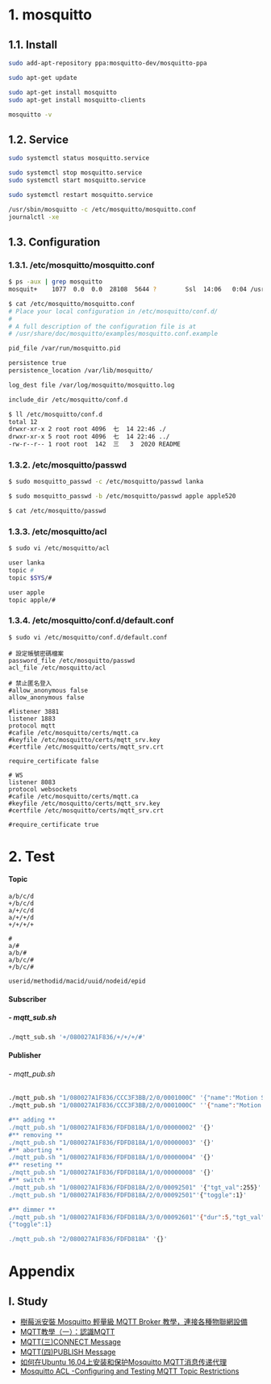 ﻿# 1. mosquitto
## 1.1. Install
```bash
sudo add-apt-repository ppa:mosquitto-dev/mosquitto-ppa

sudo apt-get update

sudo apt-get install mosquitto
sudo apt-get install mosquitto-clients

mosquitto -v

```

## 1.2. Service
```bash
sudo systemctl status mosquitto.service

sudo systemctl stop mosquitto.service
sudo systemctl start mosquitto.service

sudo systemctl restart mosquitto.service

/usr/sbin/mosquitto -c /etc/mosquitto/mosquitto.conf
journalctl -xe
```

## 1.3. Configuration
### 1.3.1. /etc/mosquitto/mosquitto.conf
```bash
$ ps -aux | grep mosquitto
mosquit+    1077  0.0  0.0  28108  5644 ?        Ssl  14:06   0:04 /usr/sbin/mosquitto -c /etc/mosquitto/mosquitto.conf

```

```bash
$ cat /etc/mosquitto/mosquitto.conf
# Place your local configuration in /etc/mosquitto/conf.d/
#
# A full description of the configuration file is at
# /usr/share/doc/mosquitto/examples/mosquitto.conf.example

pid_file /var/run/mosquitto.pid

persistence true
persistence_location /var/lib/mosquitto/

log_dest file /var/log/mosquitto/mosquitto.log

include_dir /etc/mosquitto/conf.d

```

```bash
$ ll /etc/mosquitto/conf.d
total 12
drwxr-xr-x 2 root root 4096  七  14 22:46 ./
drwxr-xr-x 5 root root 4096  七  14 22:46 ../
-rw-r--r-- 1 root root  142  三   3  2020 README

```

### 1.3.2. /etc/mosquitto/passwd

```bash
$ sudo mosquitto_passwd -c /etc/mosquitto/passwd lanka 

$ sudo mosquitto_passwd -b /etc/mosquitto/passwd apple apple520

$ cat /etc/mosquitto/passwd

```

### 1.3.3. /etc/mosquitto/acl

```bash
$ sudo vi /etc/mosquitto/acl

```

```bash
user lanka
topic #
topic $SYS/#

user apple
topic apple/#

```

### 1.3.4. /etc/mosquitto/conf.d/default.conf

```bash
$ sudo vi /etc/mosquitto/conf.d/default.conf

```
```
# 設定帳號密碼檔案
password_file /etc/mosquitto/passwd
acl_file /etc/mosquitto/acl

# 禁止匿名登入
#allow_anonymous false
allow_anonymous false

#listener 3881
listener 1883
protocol mqtt
#cafile /etc/mosquitto/certs/mqtt.ca
#keyfile /etc/mosquitto/certs/mqtt_srv.key
#certfile /etc/mosquitto/certs/mqtt_srv.crt

require_certificate false

# WS
listener 8083
protocol websockets
#cafile /etc/mosquitto/certs/mqtt.ca
#keyfile /etc/mosquitto/certs/mqtt_srv.key
#certfile /etc/mosquitto/certs/mqtt_srv.crt

#require_certificate true

```

# 2. Test

#### Topic

```
a/b/c/d
+/b/c/d
a/+/c/d
a/+/+/d
+/+/+/+

#
a/#
a/b/#
a/b/c/#
+/b/c/#

userid/methodid/macid/uuid/nodeid/epid
```

#### Subscriber

##### - mqtt_sub.sh

```bash
./mqtt_sub.sh '+/080027A1F836/+/+/+/#'

```
#### Publisher

###### - mqtt_pub.sh
```bash
./mqtt_pub.sh "1/080027A1F836/CCC3F3BB/2/0/0001000C" '{"name":"Motion Sensor","val":"idle"}'
./mqtt_pub.sh "1/080027A1F836/CCC3F3BB/2/0/0001000C" ''{"name":"Motion Sensor","val":"idle"}'

#** adding ** 
./mqtt_pub.sh "1/080027A1F836/FDFD818A/1/0/00000002" '{}'
#** removing ** 
./mqtt_pub.sh "1/080027A1F836/FDFD818A/1/0/00000003" '{}'
#** aborting ** 
./mqtt_pub.sh "1/080027A1F836/FDFD818A/1/0/00000004" '{}'
#** reseting ** 
./mqtt_pub.sh "1/080027A1F836/FDFD818A/1/0/00000008" '{}'
#** switch ** 
./mqtt_pub.sh "1/080027A1F836/FDFD818A/2/0/00092501" '{"tgt_val":255}'
./mqtt_pub.sh "1/080027A1F836/FDFD818A/2/0/00092501"'{"toggle":1}'

#** dimmer ** 
./mqtt_pub.sh "1/080027A1F836/FDFD818A/3/0/00092601"'{"dur":5,"tgt_val":0}'
{"toggle":1}

./mqtt_pub.sh "2/080027A1F836/FDFD818A" '{}'

```
# Appendix

## I. Study

- [樹莓派安裝 Mosquitto 輕量級 MQTT Broker 教學，連接各種物聯網設備](https://blog.gtwang.org/iot/raspberry-pi/raspberry-pi-mosquitto-mqtt-broker-iot-integration/)
- [MQTT教學（一）：認識MQTT](https://swf.com.tw/?p=1002)
- [MQTT(三)CONNECT Message](http://blog.maxkit.com.tw/2014/02/mqttconnect-message.html)
- [MQTT(四)PUBLISH Message](http://blog.maxkit.com.tw/2014/02/mqttpublish-message.html)
- [如何在Ubuntu 16.04上安装和保护Mosquitto MQTT消息传递代理](https://www.howtoing.com/how-to-install-and-secure-the-mosquitto-mqtt-messaging-broker-on-ubuntu-16-04/)
- [Mosquitto ACL -Configuring and Testing MQTT Topic Restrictions](http://www.steves-internet-guide.com/topic-restriction-mosquitto-configuration/)


